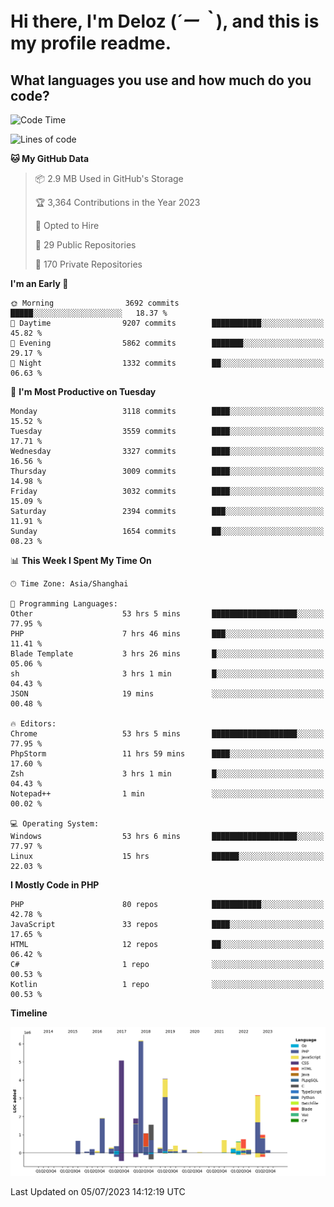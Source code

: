 # **Hi there, I'm Deloz (*´ー｀*), and this is my profile readme.**

## **What languages you use and how much do you code?**

<!--START_SECTION:waka-->
![Code Time](http://img.shields.io/badge/Code%20Time-1%2C834%20hrs%2041%20mins-blue)

![Lines of code](https://img.shields.io/badge/From%20Hello%20World%20I%27ve%20Written-31.3%20million%20lines%20of%20code-blue)

**🐱 My GitHub Data** 

> 📦 2.9 MB Used in GitHub's Storage 
 > 
> 🏆 3,364 Contributions in the Year 2023
 > 
> 💼 Opted to Hire
 > 
> 📜 29 Public Repositories 
 > 
> 🔑 170 Private Repositories 
 > 
**I'm an Early 🐤** 

```text
🌞 Morning                3692 commits        █████░░░░░░░░░░░░░░░░░░░░   18.37 % 
🌆 Daytime                9207 commits        ███████████░░░░░░░░░░░░░░   45.82 % 
🌃 Evening                5862 commits        ███████░░░░░░░░░░░░░░░░░░   29.17 % 
🌙 Night                  1332 commits        ██░░░░░░░░░░░░░░░░░░░░░░░   06.63 % 
```
📅 **I'm Most Productive on Tuesday** 

```text
Monday                   3118 commits        ████░░░░░░░░░░░░░░░░░░░░░   15.52 % 
Tuesday                  3559 commits        ████░░░░░░░░░░░░░░░░░░░░░   17.71 % 
Wednesday                3327 commits        ████░░░░░░░░░░░░░░░░░░░░░   16.56 % 
Thursday                 3009 commits        ████░░░░░░░░░░░░░░░░░░░░░   14.98 % 
Friday                   3032 commits        ████░░░░░░░░░░░░░░░░░░░░░   15.09 % 
Saturday                 2394 commits        ███░░░░░░░░░░░░░░░░░░░░░░   11.91 % 
Sunday                   1654 commits        ██░░░░░░░░░░░░░░░░░░░░░░░   08.23 % 
```


📊 **This Week I Spent My Time On** 

```text
🕑︎ Time Zone: Asia/Shanghai

💬 Programming Languages: 
Other                    53 hrs 5 mins       ███████████████████░░░░░░   77.95 % 
PHP                      7 hrs 46 mins       ███░░░░░░░░░░░░░░░░░░░░░░   11.41 % 
Blade Template           3 hrs 26 mins       █░░░░░░░░░░░░░░░░░░░░░░░░   05.06 % 
sh                       3 hrs 1 min         █░░░░░░░░░░░░░░░░░░░░░░░░   04.43 % 
JSON                     19 mins             ░░░░░░░░░░░░░░░░░░░░░░░░░   00.48 % 

🔥 Editors: 
Chrome                   53 hrs 5 mins       ███████████████████░░░░░░   77.95 % 
PhpStorm                 11 hrs 59 mins      ████░░░░░░░░░░░░░░░░░░░░░   17.60 % 
Zsh                      3 hrs 1 min         █░░░░░░░░░░░░░░░░░░░░░░░░   04.43 % 
Notepad++                1 min               ░░░░░░░░░░░░░░░░░░░░░░░░░   00.02 % 

💻 Operating System: 
Windows                  53 hrs 6 mins       ███████████████████░░░░░░   77.97 % 
Linux                    15 hrs              ██████░░░░░░░░░░░░░░░░░░░   22.03 % 
```

**I Mostly Code in PHP** 

```text
PHP                      80 repos            ███████████░░░░░░░░░░░░░░   42.78 % 
JavaScript               33 repos            ████░░░░░░░░░░░░░░░░░░░░░   17.65 % 
HTML                     12 repos            ██░░░░░░░░░░░░░░░░░░░░░░░   06.42 % 
C#                       1 repo              ░░░░░░░░░░░░░░░░░░░░░░░░░   00.53 % 
Kotlin                   1 repo              ░░░░░░░░░░░░░░░░░░░░░░░░░   00.53 % 
```



**Timeline**

![Lines of Code chart](https://raw.githubusercontent.com/deloz/deloz/main/assets/bar_graph.png)


 Last Updated on 05/07/2023 14:12:19 UTC
<!--END_SECTION:waka-->
